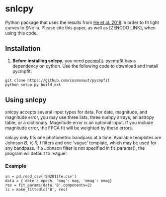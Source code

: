 # snlcpy
Python package that uses the results from [He et al. 2018](https://ui.adsabs.harvard.edu/abs/2018ApJ...857..110H/abstract) in order to fit light curves to SNe Ia. Please cite this paper, as well as [ZENODO LINK], when using this code. 

## Installation
1. **Before installing snlcpy**, you need [pycmpfit](https://github.com/cosmonaut/pycmpfit). pycmpfit has a dependency on cython. Use the following code to download and install pycmpfit:

```
git clone https://github.com/cosmonaut/pycmpfit
python setup.py build_ext
```

## Using snlcpy

snlcpy accepts several input types for data. For date, magnitude, and magnitude error, you may use three lists, three numpy arrays, an astropy table, or a dictionary. Magnitude error is an optional input. If you include magnitude error, the FPCA fit will be weighted by these errors. 

snlcpy only fits one photometric bandpass at a time. Available templates are Johnson *B, V, R, I* filters and one 'vague' template, which may be used for any bandpass. If a Johnson filter is not specified in fit_params(), the program wil default to 'vague'. 

### Example

```
sn = pd.read_csv('SN2011fe.csv')
data = {'date': epoch, 'mag': mag, 'emag': emag}
res = fit_params(data,'B',components=2)
lc = make_fittedlc('B', res)
```
